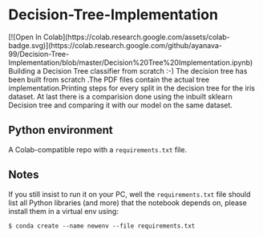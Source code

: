 <h1> Decision-Tree-Implementation</h1>
[![Open In Colab](https://colab.research.google.com/assets/colab-badge.svg)](https://colab.research.google.com/github/ayanava-99/Decision-Tree-Implementation/blob/master/Decision%20Tree%20Implementation.ipynb)
Building a Decision Tree classifier from scratch :-)
The decision tree has been built from scratch .The PDF files contain the actual tree implementation.Printing steps for every split in the decision tree for the iris dataset.
At last there is a comparision done using the inbuilt sklearn Decision tree and comparing it with our model on the same dataset.

## Python environment 


A Colab-compatible repo with a `requirements.txt` file.


## Notes
If you still insist to run it on your PC, well the `requirements.txt` file should list all Python libraries (and more) that the notebook
depends on, please install them in a virtual env using:

```
$ conda create --name newenv --file requirements.txt
```


